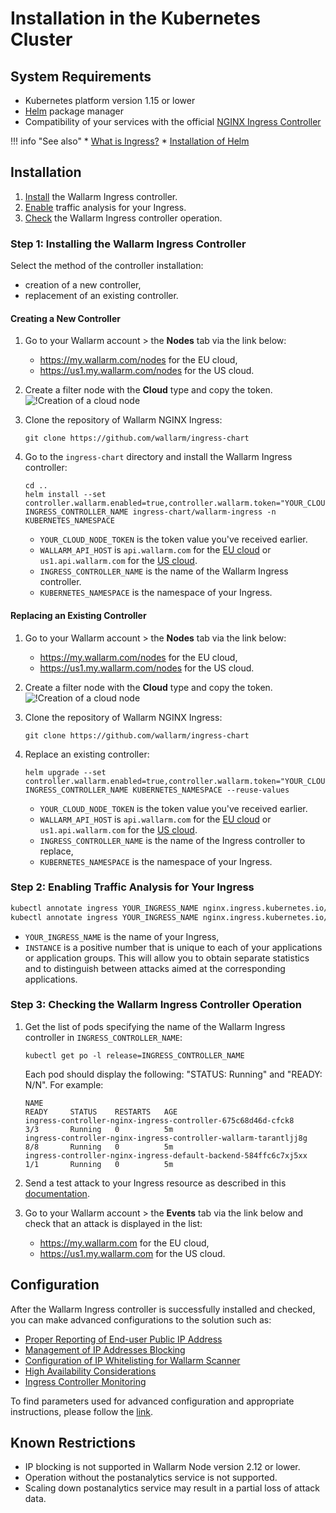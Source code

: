 # Installation in the Kubernetes Cluster

## System Requirements

* Kubernetes platform version 1.15 or lower
* [Helm](https://helm.sh/) package manager
* Compatibility of your services with the official [NGINX Ingress Controller](https://github.com/kubernetes/ingress-nginx)

!!! info "See also"
    * [What is Ingress?](https://kubernetes.io/docs/concepts/services-networking/ingress/)
    * [Installation of Helm](https://helm.sh/docs/intro/install/)

## Installation

1. [Install](#step-1-installing-the-wallarm-ingress-controller) the Wallarm Ingress controller.
2. [Enable](#step-2-enabling-traffic-analysis-for-your-ingress) traffic analysis for your Ingress.
3. [Check](#step-3-checking-the-wallarm-ingress-controller-operation) the Wallarm Ingress controller operation. 

### Step 1: Installing the Wallarm Ingress Controller

Select the method of the controller installation:
* creation of a new controller,
* replacement of an existing controller.

#### Creating a New Controller

1. Go to your Wallarm account > the **Nodes** tab via the link below:
    * https://my.wallarm.com/nodes for the EU cloud,
    * https://us1.my.wallarm.com/nodes for the US cloud.
2. Create a filter node with the **Cloud** type and copy the token.
    ![!Creation of a cloud node](../images/installation-kubernetes/en/create-cloud-node.png)
3. Clone the repository of Wallarm NGINX Ingress:
    ```
    git clone https://github.com/wallarm/ingress-chart
    ```
4. Go to the `ingress-chart` directory and install the Wallarm Ingress controller:
    ```
    cd ..
    helm install --set controller.wallarm.enabled=true,controller.wallarm.token="YOUR_CLOUD_NODE_TOKEN",controller.wallarm.apiHost="WALLARM_API_HOST" INGRESS_CONTROLLER_NAME ingress-chart/wallarm-ingress -n KUBERNETES_NAMESPACE
    ```
   
    * `YOUR_CLOUD_NODE_TOKEN` is the token value you've received earlier.
    * `WALLARM_API_HOST` is `api.wallarm.com` for the [EU cloud](../quickstart-en/how-wallarm-works/qs-intro-en.md#eu-cloud) or `us1.api.wallarm.com` for the [US cloud](../quickstart-en/how-wallarm-works/qs-intro-en.md#us-cloud).
    * `INGRESS_CONTROLLER_NAME` is the name of the Wallarm Ingress controller.
    * `KUBERNETES_NAMESPACE` is the namespace of your Ingress.
    
      
#### Replacing an Existing Controller

1. Go to your Wallarm account > the **Nodes** tab via the link below:
    * https://my.wallarm.com/nodes for the EU cloud,
    * https://us1.my.wallarm.com/nodes for the US cloud.
2. Create a filter node with the **Cloud** type and copy the token.
    ![!Creation of a cloud node](../images/installation-kubernetes/en/create-cloud-node.png)
3. Clone the repository of Wallarm NGINX Ingress:
   
    ```
    git clone https://github.com/wallarm/ingress-chart
    ```
4. Replace an existing controller:
   
    ```
    helm upgrade --set controller.wallarm.enabled=true,controller.wallarm.token="YOUR_CLOUD_NODE_TOKEN",controller.wallarm.apiHost="WALLARM_API_HOST" INGRESS_CONTROLLER_NAME KUBERNETES_NAMESPACE --reuse-values
    ```
   
    * `YOUR_CLOUD_NODE_TOKEN` is the token value you've received earlier.
    * `WALLARM_API_HOST` is `api.wallarm.com` for the [EU cloud](../quickstart-en/how-wallarm-works/qs-intro-en.md#eu-cloud) or `us1.api.wallarm.com` for the [US cloud](../quickstart-en/how-wallarm-works/qs-intro-en.md#us-cloud).
    * `INGRESS_CONTROLLER_NAME` is the name of the Ingress controller to replace,
    * `KUBERNETES_NAMESPACE` is the namespace of your Ingress.

### Step 2: Enabling Traffic Analysis for Your Ingress

``` bash
kubectl annotate ingress YOUR_INGRESS_NAME nginx.ingress.kubernetes.io/wallarm-mode=monitoring
kubectl annotate ingress YOUR_INGRESS_NAME nginx.ingress.kubernetes.io/wallarm-instance=INSTANCE
```
* `YOUR_INGRESS_NAME` is the name of your Ingress,
* `INSTANCE` is a positive number that is unique to each of your applications or application groups. This will allow you to obtain separate statistics and to distinguish between attacks aimed at the corresponding applications.

### Step 3: Checking the Wallarm Ingress Controller Operation

1. Get the list of pods specifying the name of the Wallarm Ingress controller in `INGRESS_CONTROLLER_NAME`:
    ```
    kubectl get po -l release=INGRESS_CONTROLLER_NAME
    ```

    Each pod should display the following: "STATUS: Running" and "READY: N/N". For example:

    ```
    NAME                                                              READY     STATUS    RESTARTS   AGE
    ingress-controller-nginx-ingress-controller-675c68d46d-cfck8      3/3       Running   0          5m
    ingress-controller-nginx-ingress-controller-wallarm-tarantljj8g   8/8       Running   0          5m
    ingress-controller-nginx-ingress-default-backend-584ffc6c7xj5xx   1/1       Running   0          5m
    ```
2. Send a test attack to your Ingress resource as described in this [documentation](../quickstart-en/qs-check-operation-en.md#2-run-a-test-attack).
3. Go to your Wallarm account > the **Events** tab via the link below and check that an attack is displayed in the list:
    * https://my.wallarm.com for the EU cloud,
    * https://us1.my.wallarm.com for the US cloud.

## Configuration

After the Wallarm Ingress controller is successfully installed and checked, you can make advanced configurations to the solution such as:
* [Proper Reporting of End-user Public IP Address](configuration-guides/wallarm-ingress-controller/best-practices/report-public-user-ip.md)
* [Management of IP Addresses Blocking](configuration-guides/wallarm-ingress-controller/best-practices/block-ip-addresses.md)
* [Configuration of IP Whitelisting for Wallarm Scanner](configuration-guides/wallarm-ingress-controller/best-practices/whitelist-wallarm-ip-addresses.md)
* [High Availability Considerations](configuration-guides/wallarm-ingress-controller/best-practices/high-availability-considerations.md)
* [Ingress Controller Monitoring](configuration-guides/wallarm-ingress-controller/best-practices/ingress-controller-monitoring.md)

To find parameters used for advanced configuration and appropriate instructions, please follow the [link](configure-kubernetes-en.md).

## Known Restrictions

* IP blocking is not supported in Wallarm Node version 2.12 or lower.
* Operation without the postanalytics service is not supported. 
* Scaling down postanalytics service may result in a partial loss of attack data.
